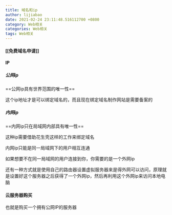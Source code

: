 ```yaml
---
title: 域名和ip
author: lijiabao
date: 2021-02-24 23:11:48.516112700 +0800
category: Web相关
categories: Web相关
tags: Web相关
---
```

#### [[免费域名申请]]

#### IP

##### 公网ip

==公网ip具有世界范围的唯一性==

这个ip地址才是可以绑定域名的，而且现在绑定域名制作网站是需要备案的

##### 内网ip

==内网ip只在局域网内部具有唯一性==

这种ip需要借助花生壳这样的工作来绑定域名

内网ip只能是同一局域网下的用户相互连通

如果想要不在同一局域网的用户连接到你，你需要的是一个外网ip

还有一种方式就是使用自己的路由器设置虚拟服务器来是得外网可以访问，原理就是设置好这个服务器之后获得了一个外网ip，然后再利用这个外网ip来访问本地电脑

#### 云服务器购买

也就是购买一个拥有公网IP的服务器